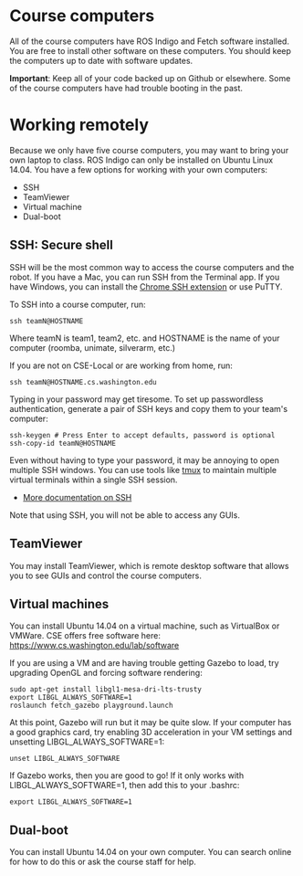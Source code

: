 # Course computers
All of the course computers have ROS Indigo and Fetch software installed.
You are free to install other software on these computers.
You should keep the computers up to date with software updates.

**Important**: Keep all of your code backed up on Github or elsewhere.
Some of the course computers have had trouble booting in the past.

# Working remotely
Because we only have five course computers, you may want to bring your own laptop to class.
ROS Indigo can only be installed on Ubuntu Linux 14.04.
You have a few options for working with your own computers:
* SSH
* TeamViewer
* Virtual machine
* Dual-boot

## SSH: Secure shell
SSH will be the most common way to access the course computers and the robot.
If you have a Mac, you can run SSH from the Terminal app.
If you have Windows, you can install the [Chrome SSH extension](https://chrome.google.com/webstore/detail/secure-shell/pnhechapfaindjhompbnflcldabbghjo?hl=en) or use PuTTY.

To SSH into a course computer, run:
```
ssh teamN@HOSTNAME
```
Where teamN is team1, team2, etc. and HOSTNAME is the name of your computer (roomba, unimate, silverarm, etc.)

If you are not on CSE-Local or are working from home, run:
```
ssh teamN@HOSTNAME.cs.washington.edu
```

Typing in your password may get tiresome.
To set up passwordless authentication, generate a pair of SSH keys and copy them to your team's computer:
```
ssh-keygen # Press Enter to accept defaults, password is optional
ssh-copy-id teamN@HOSTNAME
```

Even without having to type your password, it may be annoying to open multiple SSH windows.
You can use tools like [tmux](https://github.com/hcrlab/wiki/blob/master/development_environment_setup/tmux.md) to maintain multiple virtual terminals within a single SSH session.

* [More documentation on SSH](https://github.com/hcrlab/wiki/blob/master/development_environment_setup/ssh.md)

Note that using SSH, you will not be able to access any GUIs.

## TeamViewer
You may install TeamViewer, which is remote desktop software that allows you to see GUIs and control the course computers.

## Virtual machines
You can install Ubuntu 14.04 on a virtual machine, such as VirtualBox or VMWare.
CSE offers free software here: https://www.cs.washington.edu/lab/software

If you are using a VM and are having trouble getting Gazebo to load, try upgrading OpenGL and forcing software rendering:
```
sudo apt-get install libgl1-mesa-dri-lts-trusty
export LIBGL_ALWAYS_SOFTWARE=1
roslaunch fetch_gazebo playground.launch
```

At this point, Gazebo will run but it may be quite slow.
If your computer has a good graphics card, try enabling 3D acceleration in your VM settings and unsetting LIBGL_ALWAYS_SOFTWARE=1:

```
unset LIBGL_ALWAYS_SOFTWARE
```

If Gazebo works, then you are good to go! If it only works with LIBGL_ALWAYS_SOFTWARE=1, then add this to your .bashrc:
```
export LIBGL_ALWAYS_SOFTWARE=1
```

## Dual-boot
You can install Ubuntu 14.04 on your own computer.
You can search online for how to do this or ask the course staff for help.